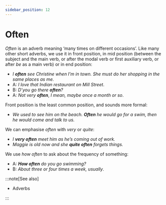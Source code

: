 ```yaml
---
sidebar_position: 12
---
```


# Often

*Often* is an adverb meaning ‘many times on different occasions’. Like many other short adverbs, we use it in front position, in mid position (between the subject and the main verb, or after the modal verb or first auxiliary verb, or after *be* as a main verb) or in end position:

- *I **often** see Christine when I’m in town. She must do her shopping in the same places as me.*
- A: *I love that Indian restaurant on Mill Street*.
- B: *D’you go there **often**?*
- A: *Not very* ***often***, *I mean, maybe once a month or so*.

Front position is the least common position, and sounds more formal:

- *We used to see him on the beach. **Often** he would go for a swim, then he would come and talk to us.*

We can emphasise *often* with *very* or *quite*:

- *I **very often** meet him as he’s coming out of work.*
- *Maggie is old now and she **quite often** forgets things.*

We use *how often* to ask about the frequency of something:

- A: ***How often*** *do you go swimming?*
- B: *About three or four times a week, usually*.

:::note[See also]

- Adverbs

:::
